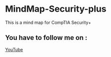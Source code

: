 # MindMap-Security-plus
This is a mind map for CompTIA Security+

## You have to follow me on :
[YouTube]([https://www.youtube.com/channel/UCy1VY5S4o7wqp4A2KmXF6Yw/featured](https://www.youtube.com/channel/UC6AAMFc35iuROj4lk622dGQ)https://www.youtube.com/channel/UC6AAMFc35iuROj4lk622dGQ)
